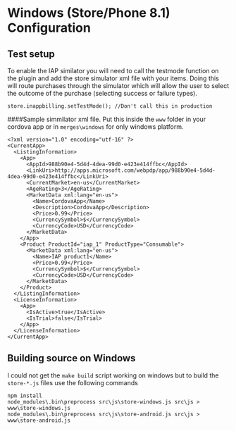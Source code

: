 # Windows (Store/Phone 8.1) Configuration

## Test setup
To enable the IAP similator you will need to call the testmode function on the plugin and add the store simulator xml file with your items.
Doing this will route purchases through the simulator which will allow the user to select the outcome of the purchase (selecting success or failure types).

```
store.inappbilling.setTestMode(); //Don't call this in production
```

####Sample simmilator xml file.
Put this inside the `www` folder in your cordova app or in `merges\windows` for only windows platform.
```
<?xml version="1.0" encoding="utf-16" ?>
<CurrentApp>
  <ListingInformation>
    <App>
      <AppId>988b90e4-5d4d-4dea-99d0-e423e414ffbc</AppId>
      <LinkUri>http://apps.microsoft.com/webpdp/app/988b90e4-5d4d-4dea-99d0-e423e414ffbc</LinkUri>
      <CurrentMarket>en-us</CurrentMarket>
      <AgeRating>3</AgeRating>
      <MarketData xml:lang="en-us">
        <Name>CordovaApp</Name>
        <Description>CordovaApp</Description>
        <Price>0.99</Price>
        <CurrencySymbol>$</CurrencySymbol>
        <CurrencyCode>USD</CurrencyCode>
      </MarketData>
    </App>
    <Product ProductId="iap_1" ProductType="Consumable">
      <MarketData xml:lang="en-us">
        <Name>IAP product1</Name>
        <Price>0.99</Price>
        <CurrencySymbol>$</CurrencySymbol>
        <CurrencyCode>USD</CurrencyCode>
      </MarketData>
    </Product>
  </ListingInformation>
  <LicenseInformation>
    <App>
      <IsActive>true</IsActive>
      <IsTrial>false</IsTrial>
    </App>
  </LicenseInformation>
</CurrentApp>
```

## Building source on Windows

I could not get the `make build` script working on windows but to build the `store-*.js` files use the following commands
```
npm install
node_modules\.bin\preprocess src\js\store-windows.js src\js > www\store-windows.js
node_modules\.bin\preprocess src\js\store-android.js src\js > www\store-android.js
```
